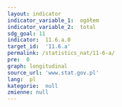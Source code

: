 ```yaml
---
layout: indicator
indicator_variable_1:  ogółem
indicator_variable_2:  total
sdg_goal: 11
indicator:  11.6.a.0
target_id:  '11.6.a'
permalink: /statistics_nat/11-6-a/
pre:  0
graph: longitudinal
source_url: 'www.stat.gov.pl'
lang:  pl
kategorie:  null
zmienne: null
---
```

